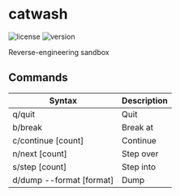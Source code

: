 # catwash

![license](https://img.shields.io/badge/License-Apache_2.0-blue.svg)
![version](https://img.shields.io/badge/Version-0.0.0-darkred.svg)

Reverse-engineering sandbox

## Commands

| Syntax                                     | Description |
|--------------------------------------------|-------------|
| q/quit                                     | Quit        |
| b/break <address>                          | Break at    |
| c/continue \[count]                        | Continue    |
| n/next \[count]                            | Step over   |
| s/step \[count]                            | Step into   |
| d/dump <offset> <count> --format \[format] | Dump        |
